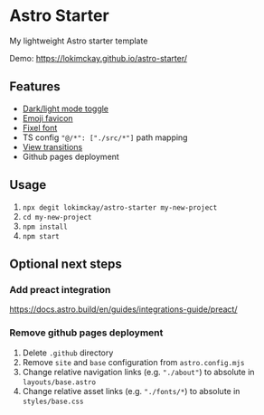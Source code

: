 # Astro Starter

My lightweight Astro starter template

Demo: https://lokimckay.github.io/astro-starter/

## Features

- [Dark/light mode toggle](https://docs.astro.build/en/tutorial/6-islands/2/)
- [Emoji favicon](https://css-tricks.com/emoji-as-a-favicon/)
- [Fixel font](https://fixel.macpaw.com/)
- TS config `"@/*": ["./src/*"]` path mapping
- [View transitions](https://docs.astro.build/en/guides/view-transitions/)
- Github pages deployment

## Usage

1. `npx degit lokimckay/astro-starter my-new-project`
1. `cd my-new-project`
1. `npm install`
1. `npm start`

## Optional next steps

### Add preact integration

https://docs.astro.build/en/guides/integrations-guide/preact/

### Remove github pages deployment

1. Delete `.github` directory
1. Remove `site` and `base` configuration from `astro.config.mjs`
1. Change relative navigation links (e.g. `"./about"`) to absolute in `layouts/base.astro`
1. Change relative asset links (e.g. `"./fonts/*`) to absolute in `styles/base.css`
